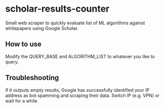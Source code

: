 # scholar-results-counter
Small web scraper to quickly evaluate list of ML algorithms against whitepapers using Google Scholar.

## How to use

Modify the QUERY_BASE and ALGORITHM_LIST to whatever you like to query.

## Troubleshooting

If it outputs empty results, Google has successfully identified your IP address 
as bot spamming and scraping their data. 
Switch IP (e.g. VPN) or wait for a while.
